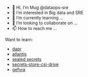 - 👋 Hi, I’m Mug @dataops-sre
- 👀 I’m interested in Big data and SRE
- 🌱 I’m currently learning ...
- 💞️ I’m looking to collaborate on ...
- 📫 How to reach me ...

Want to learn:
* [dapr](https://docs.dapr.io/getting-started/tutorials/)
* [atlantis](https://www.runatlantis.io/guide/)
* [sealed secrets](https://github.com/bitnami-labs/sealed-secrets)
* [secrets-store-csi-drive](https://secrets-store-csi-driver.sigs.k8s.io/design-docs)
* [gefyra](https://gefyra.dev/docs/v1_vs_v2)

<!---
dataops-sre/dataops-sre is a ✨ special ✨ repository because its `README.md` (this file) appears on your GitHub profile.
You can click the Preview link to take a look at your changes.
--->
